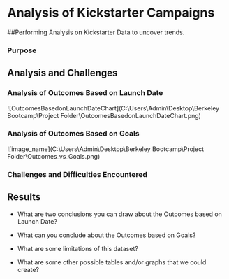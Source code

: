 # Analysis of Kickstarter Campaigns

##Performing Analysis on Kickstarter Data to uncover trends.

### Purpose

## Analysis and Challenges

### Analysis of Outcomes Based on Launch Date
![OutcomesBasedonLaunchDateChart](C:\Users\Admin\Desktop\Berkeley Bootcamp\Project Folder\OutcomesBasedonLaunchDateChart.png)

### Analysis of Outcomes Based on Goals
![image_name](C:\Users\Admin\Desktop\Berkeley Bootcamp\Project Folder\Outcomes_vs_Goals.png)

### Challenges and Difficulties Encountered

## Results

- What are two conclusions you can draw about the Outcomes based on Launch Date?

- What can you conclude about the Outcomes based on Goals?

- What are some limitations of this dataset?

- What are some other possible tables and/or graphs that we could create?

